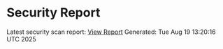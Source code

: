 # Security Report
Latest security scan report: [View Report](./index.html)
Generated: Tue Aug 19 13:20:16 UTC 2025
